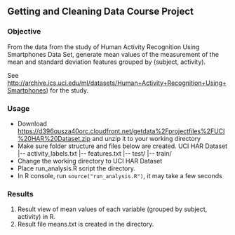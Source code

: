 ## Getting and Cleaning Data Course Project

### Objective
From the data from the study of Human Activity Recognition Using Smartphones Data Set, generate mean values of the measurement of the mean and standard deviation features grouped by (subject, activity). 

See http://archive.ics.uci.edu/ml/datasets/Human+Activity+Recognition+Using+Smartphones) for the study.


### Usage
* Download https://d396qusza40orc.cloudfront.net/getdata%2Fprojectfiles%2FUCI%20HAR%20Dataset.zip and unzip it to your working directory
* Make sure folder structure and files below are created. 
UCI HAR Dataset
|-- activity_labels.txt
|-- features.txt
|-- test/
|-- train/
* Change the working directory to UCI HAR Dataset
* Place run_analysis.R script the directory.
* In R console, run `source("run_analysis.R")`, it may take a few seconds

### Results
1. Result view of mean values of each variable (grouped by subject, activity) in R.
2. Result file means.txt is created in the directory.
